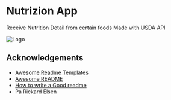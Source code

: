 
# Nutrizion App

Receive Nutrition Detail from certain foods Made with USDA API


![Logo](https://i.imgur.com/yS3NuOc.png)


## Acknowledgements

 - [Awesome Readme Templates](https://awesomeopensource.com/project/elangosundar/awesome-README-templates)
 - [Awesome README](https://github.com/matiassingers/awesome-readme)
 - [How to write a Good readme](https://bulldogjob.com/news/449-how-to-write-a-good-readme-for-your-github-project)
 - Pa Rickard Elsen
 

